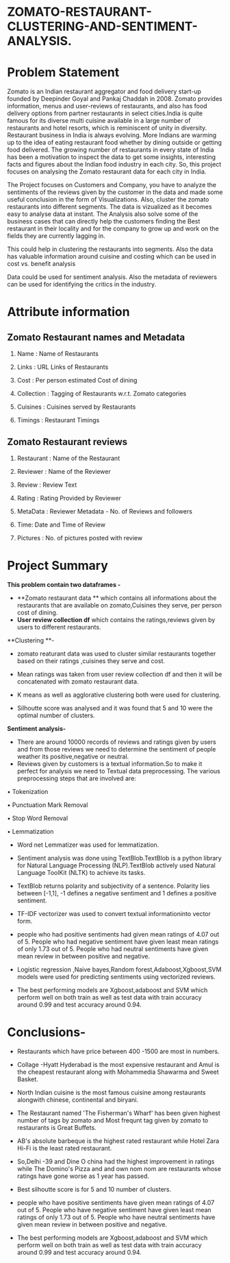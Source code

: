 # ZOMATO-RESTAURANT-CLUSTERING-AND-SENTIMENT-ANALYSIS.
# Problem Statement
Zomato is an Indian restaurant aggregator and food delivery start-up founded by Deepinder Goyal and Pankaj Chaddah in 2008. Zomato provides information, menus and user-reviews of restaurants, and also has food delivery options from partner restaurants in select cities.India is quite famous for its diverse multi cuisine available in a large number of restaurants and hotel resorts, which is reminiscent of unity in diversity. Restaurant business in India is always evolving. More Indians are warming up to the idea of eating restaurant food whether by dining outside or getting food delivered. The growing number of restaurants in every state of India has been a motivation to inspect the data to get some insights, interesting facts and figures about the Indian food industry in each city. So, this project focuses on analysing the Zomato restaurant data for each city in India.

The Project focuses on Customers and Company, you have  to analyze the sentiments of the reviews given by the customer in the data and made some useful conclusion in the form of Visualizations. Also, cluster the zomato restaurants into different segments. The data is vizualized as it becomes easy to analyse data at instant. The Analysis also solve some of the business cases that can directly help the customers finding the Best restaurant in their locality and for the company to grow up and work on the fields they are currently lagging in.

This could help in clustering the restaurants into segments. Also the data has valuable information around cuisine and costing which can be used in cost vs. benefit analysis

Data could be used for sentiment analysis. Also the metadata of reviewers can be used for identifying the critics in the industry.

# Attribute information
## **Zomato Restaurant names and Metadata**
1. Name : Name of Restaurants

2. Links : URL Links of Restaurants

3. Cost : Per person estimated Cost of dining

4. Collection : Tagging of Restaurants w.r.t. Zomato categories

5. Cuisines : Cuisines served by Restaurants

6. Timings : Restaurant Timings

## **Zomato Restaurant reviews**
1. Restaurant : Name of the Restaurant

2. Reviewer : Name of the Reviewer

3. Review : Review Text

4. Rating : Rating Provided by Reviewer

5. MetaData : Reviewer Metadata - No. of Reviews and followers

6. Time: Date and Time of Review

7. Pictures : No. of pictures posted with review

# Project Summary
**This problem contain two dataframes -**

*   **Zomato restaurant  data ** which contains all informations about the restaurants that are available on zomato,Cuisines they serve, per person cost of dining.
*   **User review collection df** which contains the ratings,reviews given by users to different restaurants.

**Clustering **-


*   zomato reaturant data was used  to cluster similar restaurants together based on their ratings ,cuisines they serve  and cost.

*  Mean ratings was taken from user review collection df and then it will be concatenated with zomato restaurant data.

*   K means as well as agglorative clustering both were used for clustering.

*   Silhoutte score was analysed and it was found that 5 and 10 were the optimal number of clusters.

**Sentiment analysis-**


*   There are around 10000 records of reviews and ratings  given by users and from those reviews we need to determine the sentiment of people weather its positive,negative or neutral.
*   Reviews given by customers is a textual information.So to make it perfect for analysis we need to Textual data preprocessing.
The various preprocessing steps that are involved are:

• Tokenization

• Punctuation Mark Removal

• Stop Word Removal

• Lemmatization

*   Word net Lemmatizer was used for lemmatization.

*   Sentiment analysis was done using TextBlob.TextBlob is a python library for Natural Language Processing (NLP).TextBlob actively used Natural Language ToolKit (NLTK) to achieve its tasks. 

*   TextBlob returns polarity and subjectivity of a sentence. Polarity lies between [-1,1], -1 defines a negative sentiment and 1 defines a positive sentiment.

*   TF-IDF vectorizer was used to convert textual informationinto vector form. 

*   people who had positive sentiments had given mean ratings of 4.07 out of 5. People who had negative sentiment have given least mean ratings of only 
1.73 out of 5. People who had neutral sentiments have given mean review in between positive and negative.

*  Logistic regression ,Naive bayes,Random forest,Adaboost,Xgboost,SVM models were used for predicting sentiments using vectorized reviews.

* The best performing models are Xgboost,adaboost and SVM which perform well on both train as well as test data with train accuracy around 0.99 and test accuracy around 0.94.

# Conclusions-

*   Restaurants which have price between 400 -1500 are most in numbers.
*   Collage -Hyatt Hyderabad is the most expensive restaurant and  Amul is the cheapest restaurant along with Mohammedia Shawarma and Sweet Basket.

*   North Indian cuisine is the most famous cuisine among restaurants alongwith chinese, continental and biryani.
*  The Restaurant named 'The Fisherman's Wharf' has been given highest number of tags by zomato and Most frequnt tag given by zomato to restaurants is Great Buffets.

*   AB's absolute barbeque is the highest rated restaurant while Hotel Zara Hi-Fi is the least rated restaurant.
*  So,Delhi -39 and Dine O china had the highest improvement in ratings while The Domino's Pizza  and and own nom nom are restaurants whose ratings 
have gone worse as 1 year has passed.

*   Best silhoutte score is for 5 and 10 number of clusters.
*   people who have positive sentiments have given mean ratings of 4.07 out of 5. People who have negative sentiment have given least mean ratings of only 
1.73 out of 5. People who have neutral sentiments have given mean review in between positive and negative.

*   The best performing models are Xgboost,adaboost and SVM which perform well on both train as well as test data with train accuracy around 0.99 and test accuracy around 0.94.

